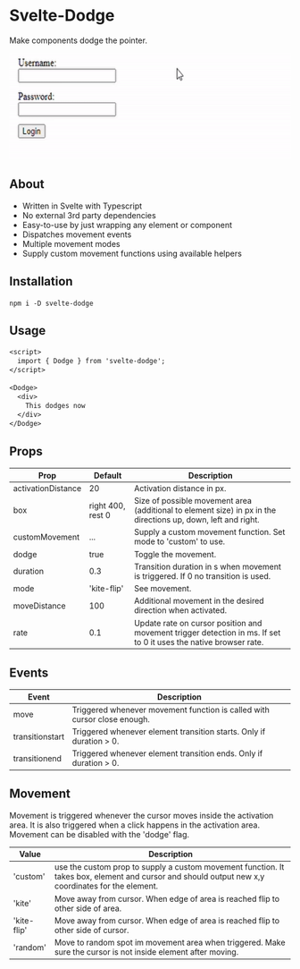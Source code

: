 # Svelte-Dodge

Make components dodge the pointer.

<img src="./gif/demo.gif" alt="Demo Gif" height="190">

## About

- Written in Svelte with Typescript
- No external 3rd party dependencies
- Easy-to-use by just wrapping any element or component
- Dispatches movement events
- Multiple movement modes
- Supply custom movement functions using available helpers

## Installation

```
npm i -D svelte-dodge
```

## Usage

```svelte
<script>
  import { Dodge } from 'svelte-dodge'; 
</script>

<Dodge>
  <div>
    This dodges now
  </div>
</Dodge>
```

## Props

| Prop | Default |Description|
|-----|---------------|--------------|
|activationDistance|20|Activation distance in px.|
|box|right 400, rest 0|Size of possible movement area (additional to element size) in px in the directions up, down, left and right.|
|customMovement|...|Supply a custom movement function. Set mode to 'custom' to use.|
|dodge|true|Toggle the movement.|
|duration|0.3|Transition duration in s when movement is triggered. If 0 no transition is used.|
|mode|'kite-flip'|See movement.|
|moveDistance|100|Additional movement in the desired direction when activated.|
|rate|0.1|Update rate on cursor position and movement trigger detection in ms. If set to 0 it uses the native browser rate.|

## Events

| Event | Description|
|-----|-----------------------------|
|move|Triggered whenever movement function is called with cursor close enough.|
|transitionstart|Triggered whenever element transition starts. Only if duration > 0.|
|transitionend|Triggered whenever element transition ends. Only if duration > 0.|

## Movement

Movement is triggered whenever the cursor moves inside the activation area. It is also triggered when a click happens in the activation area. Movement can be disabled with the 'dodge' flag.

| Value |Description|
|-----|--------------|
|'custom'|use the custom prop to supply a custom movement function. It takes box, element and cursor and should output new x,y coordinates for the element.|
|'kite'|Move away from cursor. When edge of area is reached flip to other side of area.|
|'kite-flip'|Move away from cursor. When edge of area is reached flip to other side of cursor.|
|'random'|Move to random spot im movement area when triggered. Make sure the cursor is not inside element after moving.|


